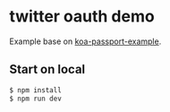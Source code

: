 # twitter oauth demo

Example base on [koa-passport-example](https://github.com/rkusa/koa-passport-example).

## Start on local

```bash
$ npm install
$ npm run dev
```
